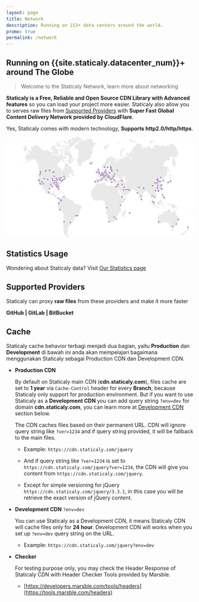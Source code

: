 ```yaml
---
layout: page
title: Network
description: Running on 153+ data centers around the world.
promo: true
permalink: /network
---
```


## Running on {{site.staticaly.datacenter_num}}+ around The Globe

> Welcome to the Staticaly Network, learn more about networking

**Staticaly is a Free, Reliable and Open Source CDN Library with Advanced features** so you can load your project more easier. Staticaly also allow you to serves raw files from [Supported Providers](#supported-providers) with **Super Fast Global Content Delivery Network provided by CloudFlare**.

Yes, Staticaly comes with modern technology, **Supports http2.0/http/https**.

![Network Map](/static/images/network_152.png)

## Statistics Usage

<p class="lead">Wondering about Staticaly data? Visit <a href="/stats">Our Statistics page</a></p>

## Supported Providers

<p class="lead">Staticaly can proxy <strong>raw files</strong> from these providers and make it more faster</p>

**GitHub \| GitLab \| BitBucket**

## Cache

Staticaly cache behavior terbagi menjadi dua bagian, yaitu **Production** dan **Development** di bawah ini anda akan mempelajari bagaimana menggunakan Staticaly sebagai Production CDN dan Development CDN.

*   **Production CDN**

    By default on Staticaly main CDN (**cdn.staticaly.com**), files cache are set to **1 year** via `Cache-Control` header for every **Branch**, because Staticaly only support for production environment. But if you want to use Staticaly as a **Development CDN** you can add query string `?env=dev` for domain **cdn.staticaly.com**, you can learn more at [Development CDN](#development-cdn) section below.

    The CDN caches files based on their permanent URL. CDN will ignore query string like `?ver=1234` and if query string provided, it will be fallback to the main files.

    *   Example: `https://cdn.staticaly.com/jquery`

    *   And if query string like `?ver=1234` is set to `https://cdn.staticaly.com/jquery?ver=1234`, the CDN will give you content from `https://cdn.staticaly.com/jquery`.

    *   Except for simple versioning for jQuery `https://cdn.staticaly.com/jquery/3.3.1`, in this case you will be retrieve the exact version of jQuery content.

*   **Development CDN** `?env=dev`

    You can use Staticaly as a Development CDN, it means Staticaly CDN will cache files only for **24 hour**. Development CDN will works when you set up `?env=dev` query string on the URL.

    *   Example: `https://cdn.staticaly.com/jquery?env=dev`

*   **Checker**

    For testing purpose only, you may check the Header Response of Staticaly CDN with Header Checker Tools provided by Marsble.

    *   [https://developers.marsble.com/tools/headers](https://tools.marsble.com/headers)
